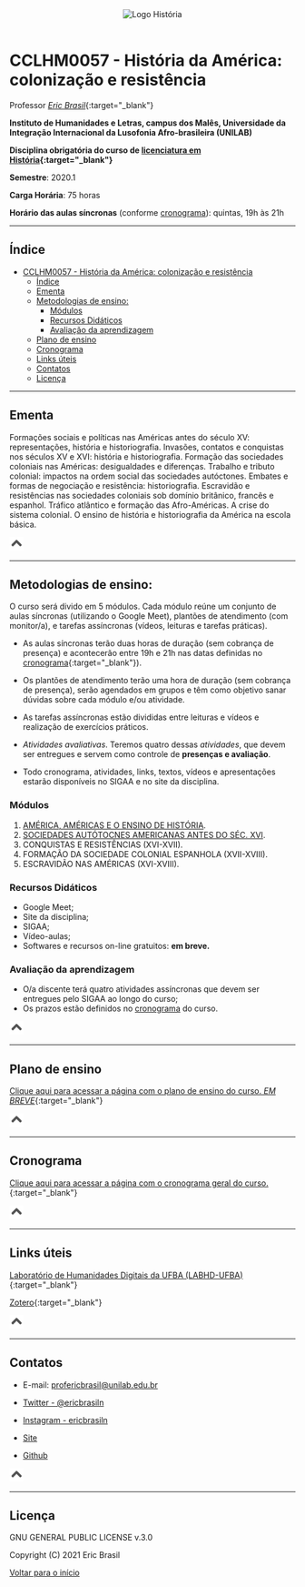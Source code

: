 <div align="center"><img src="imagens/../../imagens/LOGO-HISTÓRIA-BA-novo.png" width= "250" alt="Logo História" title="Logotipo do Curso de História, BA, UNILAB"/></div>

<br>

# CCLHM0057 - História da América: colonização e resistência

Professor [_Eric Brasil_](https://ericbrasiln.github.io){:target="_blank"}

**Instituto de Humanidades e Letras, campus dos Malês, Universidade da Integração Internacional da Lusofonia Afro-brasileira (UNILAB)**

**Disciplina obrigatória do curso de [licenciatura em História](http://historia.males.unilab.edu.br/){:target="_blank"}**

**Semestre**: 2020.1

**Carga Horária**: 75 horas

**Horário das aulas síncronas** (conforme [cronograma](cronograma)): quintas, 19h às 21h

***

## Índice

- [CCLHM0057 - História da América: colonização e resistência](#cclhm0057---história-da-américa-colonização-e-resistência)
  - [Índice](#índice)
  - [Ementa](#ementa)
  - [Metodologias de ensino:](#metodologias-de-ensino)
    - [Módulos](#módulos)
    - [Recursos Didáticos](#recursos-didáticos)
    - [Avaliação da aprendizagem](#avaliação-da-aprendizagem)
  - [Plano de ensino](#plano-de-ensino)
  - [Cronograma](#cronograma)
  - [Links úteis](#links-úteis)
  - [Contatos](#contatos)
  - [Licença](#licença)

***

## Ementa

Formações sociais e políticas nas Américas antes do século XV: representações, história e historiografia. Invasões, contatos e conquistas nos séculos XV e XVI: história e historiografia. Formação das sociedades coloniais nas Américas: desigualdades e diferenças. Trabalho e tributo colonial: impactos na ordem social das sociedades autóctones. Embates e formas de negociação e resistência: historiografia. Escravidão e resistências nas sociedades coloniais sob domínio britânico, francês e espanhol. Tráfico atlântico e formação das Afro-Américas. A crise do sistema colonial. O ensino de história e historiografia da América na escola básica.

[<img src="imagens/arrow.png" height="24" width="24">](#índice)

***

## Metodologias de ensino:
O curso será divido em 5 módulos. Cada módulo reúne um conjunto de aulas síncronas (utilizando o Google Meet), plantões de atendimento (com monitor/a), e tarefas assíncronas (vídeos, leituras e tarefas práticas).

- As aulas síncronas terão duas horas de duração (sem cobrança de presença) e acontecerão entre 19h e 21h nas datas definidas no [cronograma](cronograma){:target="_blank"}).

- Os plantões de atendimento terão uma hora de duração (sem cobrança de presença), serão agendados em grupos e têm como objetivo sanar dúvidas sobre cada módulo e/ou atividade.

- As tarefas assíncronas estão divididas entre leituras e vídeos e realização de exercícios práticos.

-  _Atividades avaliativas_. Teremos quatro dessas _atividades_, que devem ser entregues e servem como controle de **presenças e avaliação**.

- Todo cronograma, atividades, links, textos, vídeos e apresentações estarão disponíveis no SIGAA e no site da disciplina.

### Módulos

1. [AMÉRICA, AMÉRICAS E O ENSINO DE HISTÓRIA](modulo1/m1).
2. [SOCIEDADES AUTÓTOCNES AMERICANAS ANTES DO SÉC. XVI](modulo2/m2).
3. CONQUISTAS E RESISTÊNCIAS (XVI-XVII).
4. FORMAÇÃO DA SOCIEDADE COLONIAL ESPANHOLA (XVII-XVIII).
5. ESCRAVIDÃO NAS AMÉRICAS (XVI-XVIII).

### Recursos Didáticos

- Google Meet;
- Site da disciplina;
- SIGAA;
- Vídeo-aulas;
- Softwares e recursos on-line gratuitos: **em breve.**

### Avaliação da aprendizagem

- O/a discente terá quatro atividades assíncronas que devem ser entregues pelo SIGAA ao longo do curso;
- Os prazos estão definidos no [cronograma](cronograma) do curso.

[<img src="imagens/arrow.png" height="24" width="24">](#índice)

***

## Plano de ensino

[Clique aqui para acessar a página com o plano de ensino do curso. *EM BREVE*](){:target="_blank"}

[<img src="imagens/arrow.png" height="24" width="24">](#índice)

***

## Cronograma

[Clique aqui para acessar a página com o cronograma geral do curso.](cronograma.md){:target="_blank"}

[<img src="imagens/arrow.png" height="24" width="24">](#índice)

***

## Links úteis

[Laboratório de Humanidades Digitais da UFBA (LABHD-UFBA)](http://www.labhd.ufba.br/){:target="_blank"}

[Zotero](https://www.zotero.org/){:target="_blank"}

[<img src="imagens/arrow.png" height="24" width="24">](#índice)

***

## Contatos

* E-mail: profericbrasil@unilab.edu.br

* <a href="https://twitter.com/ericbrasiln" target="_blank">Twitter - @ericbrasiln</a>

* <a href="https://www.instagram.com/profericbrasil/" target="_blank"> Instagram - ericbrasiln</a>

* <a href="https://ericbrasiln.github.io/" target="_blank"> Site</a>

* <a href= "https://github.com/ericbrasiln/" target="_blank"> Github</a>

[<img src="imagens/arrow.png" height="24" width="24">](#índice)

***

## Licença

GNU GENERAL PUBLIC LICENSE v.3.0

Copyright (C) 2021 Eric Brasil

[Voltar para o início](#cclhm0057---história-da-américa-colonização-e-resistência)
